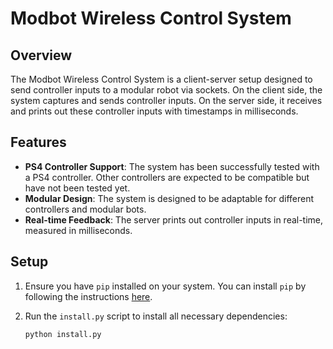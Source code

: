 # Modbot Wireless Control System

## Overview

The Modbot Wireless Control System is a client-server setup designed to send controller inputs to a modular robot via sockets. On the client side, the system captures and sends controller inputs. On the server side, it receives and prints out these controller inputs with timestamps in milliseconds.

## Features

- **PS4 Controller Support**: The system has been successfully tested with a PS4 controller. Other controllers are expected to be compatible but have not been tested yet.
- **Modular Design**: The system is designed to be adaptable for different controllers and modular bots.
- **Real-time Feedback**: The server prints out controller inputs in real-time, measured in milliseconds.

## Setup

1. Ensure you have `pip` installed on your system. You can install `pip` by following the instructions [here](https://pip.pypa.io/en/stable/installation/).

2. Run the `install.py` script to install all necessary dependencies:
   ```bash
   python install.py
